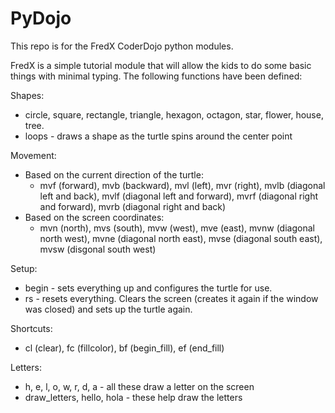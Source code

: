 PyDojo
======
This repo is for the FredX CoderDojo python modules.

FredX is a simple tutorial module that will allow the kids to do some basic things with minimal typing.
The following functions have been defined:

Shapes:
 - circle, square, rectangle, triangle, hexagon, octagon, star, flower, house, tree.
 - loops - draws a shape as the turtle spins around the center point

Movement:
 - Based on the current direction of the turtle:
   + mvf (forward), mvb (backward), mvl (left), mvr (right), mvlb (diagonal left and back),
     mvlf (diagonal left and forward), mvrf (diagonal right and forward), mvrb (diagonal right and back)
 - Based on the screen coordinates:
   + mvn (north), mvs (south), mvw (west), mve (east), mvnw (diagonal north west), mvne (diagonal north east),
     mvse (diagonal south east), mvsw (disgonal south west)

Setup:
 - begin - sets everything up and configures the turtle for use.
 - rs - resets everything.  Clears the screen (creates it again if the window was closed) and sets up the turtle again.

Shortcuts:
 - cl (clear), fc (fillcolor), bf (begin_fill), ef (end_fill)

Letters:
 - h, e, l, o, w, r, d, a - all these draw a letter on the screen
 - draw_letters, hello, hola - these help draw the letters
